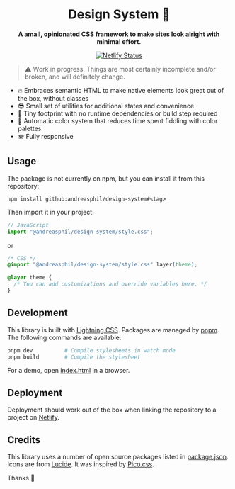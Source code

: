 <h1 align="center">
  Design System 🐥
</h1>

<p align="center">
  <strong>A amall, opinionated CSS framework to make sites look alright with minimal effort.</strong>
</p>

<p align="center">
  <a href="https://app.netlify.com/sites/andreasphil-design-system/deploys" title="Netlify Status">
    <img src="https://api.netlify.com/api/v1/badges/3c7e430b-7855-4579-adb3-f879918e2ec0/deploy-status" alt="Netlify Status" />
  </a>
</p>

> ⚠️ Work in progress. Things are most certainly incomplete and/or broken, and will definitely change.

- 🔥 Embraces semantic HTML to make native elements look great out of the box, without classes
- 😎 Small set of utilities for additional states and convenience
- 🐛 Tiny footprint with no runtime dependencies or build step required
- 🌈 Automatic color system that reduces time spent fiddling with color palettes
- 🪗 Fully responsive

## Usage

The package is not currently on npm, but you can install it from this repository:

```
npm install github:andreasphil/design-system#<tag>
```

Then import it in your project:

```js
// JavaScript
import "@andreasphil/design-system/style.css";
```

or

```css
/* CSS */
@import "@andreasphil/design-system/style.css" layer(theme);

@layer theme {
  /* You can add customizations and override variables here. */
}
```

## Development

This library is built with [Lightning CSS](https://lightningcss.dev). Packages are managed by [pnpm](https://pnpm.io). The following commands are available:

```sh
pnpm dev          # Compile stylesheets in watch mode
pnpm build        # Compile the stylesheet
```

For a demo, open [index.html](./index.html) in a browser.

## Deployment

Deployment should work out of the box when linking the repository to a project on [Netlify](https://netlify.com).

## Credits

This library uses a number of open source packages listed in [package.json](./package.json). Icons are from [Lucide](https://lucide.dev/). It was inspired by [Pico.css](https://picocss.com/).

Thanks 🙏
